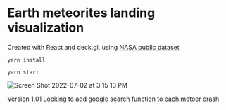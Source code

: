 # Earth meteorites landing visualization

Created with React and deck.gl, using [NASA public dataset](https://data.nasa.gov/resource/y77d-th95.json)

`yarn install`

`yarn start`

![Screen Shot 2022-07-02 at 3 15 13 PM](https://user-images.githubusercontent.com/13004645/177013633-290d125b-3d95-480f-9014-8c46eda1ab4c.png)


Version 1.01
Looking to add google search function to each metoer crash
